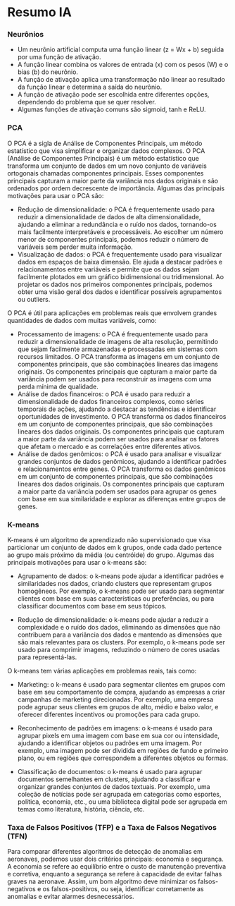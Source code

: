 # Resumo IA 

### Neurônios 
- Um neurônio artificial computa uma função linear (z = Wx + b) seguida por uma função de ativação. 
- A função linear combina os valores de entrada (x) com os pesos (W) e o bias (b) do neurônio. 
- A função de ativação aplica uma transformação não linear ao resultado da função linear e determina a saída do neurônio. 
- A função de ativação pode ser escolhida entre diferentes opções, dependendo do problema que se quer resolver. 
- Algumas funções de ativação comuns são sigmoid, tanh e ReLU. 

### PCA 

O PCA é a sigla de Análise de Componentes Principais, um método estatístico que visa simplificar e organizar dados complexos. O PCA (Análise de Componentes Principais) é um método estatístico que transforma um conjunto de dados em um novo conjunto de variáveis ortogonais chamadas componentes principais. Esses componentes principais capturam a maior parte da variância nos dados originais e são ordenados por ordem decrescente de importância. Algumas das principais motivações para usar o PCA são: 

- Redução de dimensionalidade: o PCA é frequentemente usado para reduzir a dimensionalidade de dados de alta dimensionalidade, ajudando a eliminar a redundância e o ruído nos dados, tornando-os mais facilmente interpretáveis e processáveis. Ao escolher um número menor de componentes principais, podemos reduzir o número de variáveis sem perder muita informação.
- Visualização de dados: o PCA é frequentemente usado para visualizar dados em espaços de baixa dimensão. Ele ajuda a destacar padrões e relacionamentos entre variáveis e permite que os dados sejam facilmente plotados em um gráfico bidimensional ou tridimensional. Ao projetar os dados nos primeiros componentes principais, podemos obter uma visão geral dos dados e identificar possíveis agrupamentos ou outliers. 

O PCA é útil para aplicações em problemas reais que envolvem grandes quantidades de dados com muitas variáveis, como: 
- Processamento de imagens: o PCA é frequentemente usado para reduzir a dimensionalidade de imagens de alta resolução, permitindo que sejam facilmente armazenadas e processadas em sistemas com recursos limitados. O PCA transforma as imagens em um conjunto de componentes principais, que são combinações lineares das imagens originais. Os componentes principais que capturam a maior parte da variância podem ser usados para reconstruir as imagens com uma perda mínima de qualidade. 
- Análise de dados financeiros: o PCA é usado para reduzir a dimensionalidade de dados financeiros complexos, como séries temporais de ações, ajudando a destacar as tendências e identificar oportunidades de investimento. O PCA transforma os dados financeiros em um conjunto de componentes principais, que são combinações lineares dos dados originais. Os componentes principais que capturam a maior parte da variância podem ser usados para analisar os fatores que afetam o mercado e as correlações entre diferentes ativos. 
- Análise de dados genômicos: o PCA é usado para analisar e visualizar grandes conjuntos de dados genômicos, ajudando a identificar padrões e relacionamentos entre genes. O PCA transforma os dados genômicos em um conjunto de componentes principais, que são combinações lineares dos dados originais. Os componentes principais que capturam a maior parte da variância podem ser usados para agrupar os genes com base em sua similaridade e explorar as diferenças entre grupos de genes. 


### K-means 

K-means é um algoritmo de aprendizado não supervisionado que visa particionar um conjunto de dados em k grupos, onde cada dado pertence ao grupo mais próximo da média (ou centróide) do grupo. Algumas das principais motivações para usar o k-means são: 

- Agrupamento de dados: o k-means pode ajudar a identificar padrões e similaridades nos dados, criando clusters que representam grupos homogêneos. Por exemplo, o k-means pode ser usado para segmentar clientes com base em suas características ou preferências, ou para classificar documentos com base em seus tópicos. 

- Redução de dimensionalidade: o k-means pode ajudar a reduzir a complexidade e o ruído dos dados, eliminando as dimensões que não contribuem para a variância dos dados e mantendo as dimensões que são mais relevantes para os clusters. Por exemplo, o k-means pode ser usado para comprimir imagens, reduzindo o número de cores usadas para representá-las. 

 

O k-means tem várias aplicações em problemas reais, tais como: 

 

- Marketing: o k-means é usado para segmentar clientes em grupos com base em seu comportamento de compra, ajudando as empresas a criar campanhas de marketing direcionadas. Por exemplo, uma empresa pode agrupar seus clientes em grupos de alto, médio e baixo valor, e oferecer diferentes incentivos ou promoções para cada grupo. 

- Reconhecimento de padrões em imagens: o k-means é usado para agrupar pixels em uma imagem com base em sua cor ou intensidade, ajudando a identificar objetos ou padrões em uma imagem. Por exemplo, uma imagem pode ser dividida em regiões de fundo e primeiro plano, ou em regiões que correspondem a diferentes objetos ou formas. 

- Classificação de documentos: o k-means é usado para agrupar documentos semelhantes em clusters, ajudando a classificar e organizar grandes conjuntos de dados textuais. Por exemplo, uma coleção de notícias pode ser agrupada em categorias como esportes, política, economia, etc., ou uma biblioteca digital pode ser agrupada em temas como literatura, história, ciência, etc. 
 
 
 ### Taxa de Falsos Positivos (TFP) e a Taxa de Falsos Negativos (TFN)

Para comparar diferentes algoritmos de detecção de anomalias em aeronaves, podemos usar dois critérios principais: economia e segurança. A economia se refere ao equilíbrio entre o custo de manutenção preventiva e corretiva, enquanto a segurança se refere à capacidade de evitar falhas graves na aeronave. Assim, um bom algoritmo deve minimizar os falsos-negativos e os falsos-positivos, ou seja, identificar corretamente as anomalias e evitar alarmes desnecessários.
